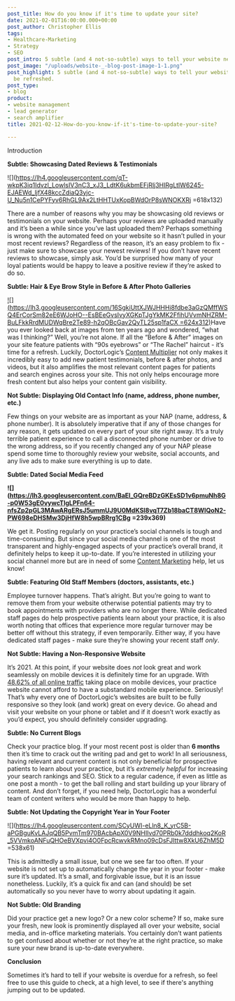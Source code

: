 ```yaml
---
post_title: How do you know if it's time to update your site?
date: 2021-02-01T16:00:00.000+00:00
post_author: Christopher Ellis
tags:
- Healthcare-Marketing
- Strategy
- SEO
post_intro: 5 subtle (and 4 not-so-subtle) ways to tell your website needs to be refreshed.
post_image: "/uploads/website-_-blog-post-image-1-1.png"
post_highlight: 5 subtle (and 4 not-so-subtle) ways to tell your website needs to
  be refreshed.
post_type:
- blog
product:
- website management
- lead generator
- search amplifier
title: 2021-02-12-How-do-you-know-if-it's-time-to-update-your-site?

---
```

Introduction

**Subtle: Showcasing Dated Reviews & Testimonials**

![](https://lh4.googleusercontent.com/qT-wkpK3iq1Idvzl_LowlsIV3nC3_xJ3_LdtK6ukbmEFjRlj3HIRgLtIW6245-EJAEWd_ljfX48kccZdiaQ3yjc-U_Nu5n1CePYFyv6RhGL9Ax2LtHHTUxKopBWdOrP8sWNOKXRj =618x132)

There are a number of reasons why you may be showcasing old reviews or testimonials on your website. Perhaps your reviews are uploaded manually and it’s been a while since you’ve last uploaded them? Perhaps something is wrong with the automated feed on your website so it hasn’t pulled in your most recent reviews? Regardless of the reason, it’s an easy problem to fix - just make sure to showcase your newest reviews! If you don’t have recent reviews to showcase, simply ask. You’d be surprised how many of your loyal patients would be happy to leave a positive review if they’re asked to do so.

**Subtle: Hair & Eye Brow Style in Before & After Photo Galleries**

[![](https://lh3.googleusercontent.com/16SgkiUttXJWJHHHi8fdbe3aGzQMffWSQ4ErCorSm82eE6WJoHO--EsBEeGvsIvyXGKpTJgYkMK2FfihUVvmNHZRM-BuLFkkRrdMUDWqBre2Te89-h2qOBcGav2QyTL25sp1faCX =624x312)](https://www.revelist.com/hair/90s-eyebrows/10915)Have you ever looked back at images from ten years ago and wondered, “what was I thinking?” Well, you’re not alone. If all the “Before & After” images on your site feature patients with “90s eyebrows” or “The Rachel” haircut - it’s time for a refresh. Luckily, DoctorLogic’s [Content Multiplier](https://kcf-bt5b1aiujg.instant.forestry.io/medical-website-content-multiplier/) not only makes it incredibly easy to add new patient testimonials, before & after photos, and videos, but it also amplifies the most relevant content pages for patients and search engines across your site. This not only helps encourage more fresh content but also helps your content gain visibility.

**Not Subtle: Displaying Old Contact Info (name, address, phone number, etc.)**

Few things on your website are as important as your NAP (name, address, & phone number). It is absolutely imperative that if any of those changes for any reason, it gets updated on every part of your site right away. It’s a truly terrible patient experience to call a disconnected phone number or drive to the wrong address, so if you recently changed any of your NAP please spend some time to thoroughly review your website, social accounts, and any live ads to make sure everything is up to date.

**Subtle: Dated Social Media Feed**

**![](https://lh3.googleusercontent.com/BaEl_GQreBDzGKEsSD1v6pmuNh8G-p0W53gE0vywcTlgLPFn64-nfsZp2pGL3MAwARgERsJ5ummUJ9U0MdKSl8vqT7Zb18baCT8WIQoN2-PW698eDHSMw3DjHfW8h5wpBRrg1CBg =239x369)**

We get it. Posting regularly on your practice’s social channels is tough and time-consuming. But since your social media channel is one of the most transparent and highly-engaged aspects of your practice’s overall brand, it definitely helps to keep it up-to-date. If you’re interested in utilizing your social channel more but are in need of some [Content Marketing](https://doctorlogic.com/growth-accelerators/healthcare-content-marketing) help, let us know!

  
**Subtle: Featuring Old Staff Members (doctors, assistants, etc.)**

Employee turnover happens. That’s alright. But you’re going to want to remove them from your website otherwise potential patients may try to book appointments with providers who are no longer there. While dedicated staff pages do help prospective patients learn about your practice, it is also worth noting that offices that experience more regular turnover may be better off without this strategy, if even temporarily. Either way, if you have dedicated staff pages - make sure they’re showing your recent staff _only_.

**Not Subtle: Having a Non-Responsive Website**

It’s 2021. At this point, if your website does _not_ look great and work seamlessly on mobile devices it is definitely time for an upgrade. With [48.62% of all online traffic](https://gs.statcounter.com/platform-market-share/desktop-mobile-tablet/worldwide) taking place on mobile devices, your practice website cannot afford to have a substandard mobile experience. Seriously! That’s why every one of DoctorLogic’s websites are built to be fully responsive so they look (and work) great on every device. Go ahead and visit your website on your phone or tablet and if it doesn’t work exactly as you’d expect, you should definitely consider upgrading.

**Subtle: No Current Blogs**

Check your practice blog. If your most recent post is older than **6 months** then it’s time to crack out the writing pad and get to work! In all seriousness, having relevant and current content is not only beneficial for prospective patients to learn about your practice, but it’s _extremely helpful_ for increasing your search rankings and SEO. Stick to a regular cadence, if even as little as one post a month - to get the ball rolling and start building up your library of content. And don’t forget, if you need help, DoctorLogic has a wonderful team of content writers who would be more than happy to help.

**Subtle: Not Updating the Copyright Year in Your Footer**

![](https://lh4.googleusercontent.com/SCyUWI-eLln8_K_yrC5B-aPGBguKvLAJqQB5PvmTm970BAcbApX0V9NHIIvd70PRb0k7dddhkoq2KoR_5VVmkoANFuQHOeBVXpvi4O0FpcRcwvkRMno09cDsFJlttw8XkU6ZhM5D =538x61)

This is admittedly a small issue, but one we see far too often. If your website is not set up to automatically change the year in your footer - make sure it’s updated. It’s a small, and forgivable issue, but it is an issue nonetheless. Luckily, it’s a quick fix and can (and should) be set automatically so you never have to worry about updating it again.

**Not Subtle: Old Branding**

Did your practice get a new logo? Or a new color scheme? If so, make sure your fresh, new look is prominently displayed all over your website, social media, and in-office marketing materials. You certainly don’t want patients to get confused about whether or not they’re at the right practice, so make sure your new brand is up-to-date everywhere.

**Conclusion**

Sometimes it’s hard to tell if your website is overdue for a refresh, so feel free to use this guide to check, at a high level, to see if there's anything jumping out to be updated. 